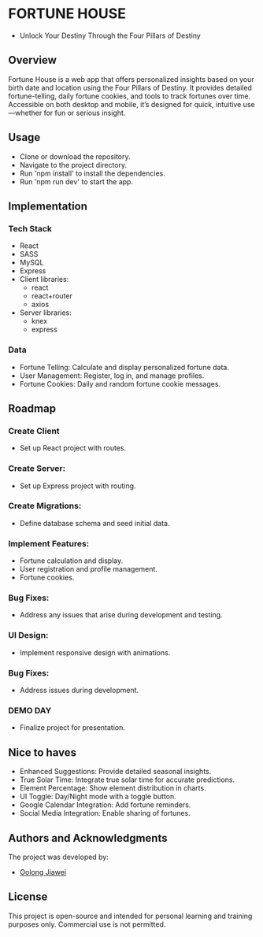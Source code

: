 # FORTUNE HOUSE
* Unlock Your Destiny Through the Four Pillars of Destiny


## Overview
Fortune House is a web app that offers personalized insights based on your birth date and location using the Four Pillars of Destiny. It provides detailed fortune-telling, daily fortune cookies, and tools to track fortunes over time. Accessible on both desktop and mobile, it’s designed for quick, intuitive use—whether for fun or serious insight.

## Usage
+ Clone or download the repository.
+ Navigate to the project directory.
+ Run 'npm install' to install the dependencies.
+ Run 'npm run dev' to start the app.

## Implementation

### Tech Stack
+ React
+ SASS
+ MySQL 
+ Express
+ Client libraries: 
    + react
    + react+router
    + axios
+ Server libraries:
    + knex 
    + express
      
### Data
+ Fortune Telling: Calculate and display personalized fortune data.
+ User Management: Register, log in, and manage profiles.
+ Fortune Cookies: Daily and random fortune cookie messages.


## Roadmap

### Create Client
+ Set up React project with routes.

### Create Server: 
+ Set up Express project with routing.

### Create Migrations: 
+ Define database schema and seed initial data.

### Implement Features: 
+ Fortune calculation and display.
+ User registration and profile management.
+ Fortune cookies.

### Bug Fixes: 
+ Address any issues that arise during development and testing.

### UI Design: 
+ Implement responsive design with animations.

### Bug Fixes: 
+ Address issues during development.

### DEMO DAY
+ Finalize project for presentation.


## Nice to haves

+ Enhanced Suggestions: Provide detailed seasonal insights.
+ True Solar Time: Integrate true solar time for accurate predictions.
+ Element Percentage: Show element distribution in charts.
+ UI Toggle: Day/Night mode with a toggle button.
+ Google Calendar Integration: Add fortune reminders.
+ Social Media Integration: Enable sharing of fortunes.


## Authors and Acknowledgments

The project was developed by:

- [Oolong Jiawei](https://github.com/oolongjiawei)

## License

This project is open-source and intended for personal learning and training purposes only. Commercial use is not permitted.
